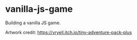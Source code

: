# vanilla-js-game

Building a vanilla JS game.

Artwork credit:
https://vryell.itch.io/tiny-adventure-pack-plus
